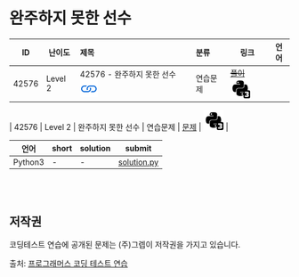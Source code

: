 # 완주하지 못한 선수

| ID | 난이도 | 제목 | 분류 | 링크 | 언어 |
| -- | ---- | :-- | :-- | --- | --- |
| 42576 | Level 2 | 42576 - 완주하지 못한 선수 [![문제](/assets/link.svg)](https://programmers.co.kr/learn/courses/30/lessons/42576)| 연습문제 | [~~풀이~~](/solutions/완주하지%20못한%20선수/README.md) [![python3](/assets/python3.svg)](/solutions/완주하지%20못한%20선수/solution.py) || [![python3](/assets/python3.svg)](solution.py) |

| 42576 | Level 2 | 완주하지 못한 선수 | 연습문제 | [문제](https://programmers.co.kr/learn/courses/30/lessons/42576) | [![python3](/assets/python3.svg)](solution.py) |

| 언어 | short | solution | submit |
| --- | ----- | -------- | ------ |
| Python3 | - | - | [solution.py](solution.py) |

<br>
<br>

## 저작권

코딩테스트 연습에 공개된 문제는 (주)그렙이 저작권을 가지고 있습니다.

출처: [프로그래머스 코딩 테스트 연습](https://programmers.co.kr/learn/challenges)
